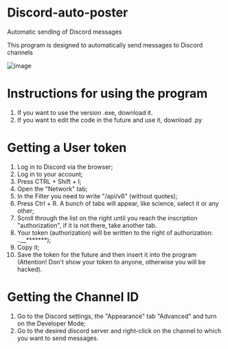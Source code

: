 # Discord-auto-poster
Automatic sending of Discord messages

This program is designed to automatically send messages to Discord channels

![image](https://github.com/ponimay/Discord-auto-poster/assets/80597767/1515d8cf-10f8-4ae7-9f76-bd58bdff4343)

# Instructions for using the program
1. If you want to use the version .exe, download it.
2. If you want to edit the code in the future and use it, download .py

# Getting a User token
1. Log in to Discord via the browser;
2. Log in to your account;
3. Press CTRL + Shift + I;
4. Open the "Network" tab;
5. In the Filter you need to write "/api/v6" (without quotes);
6. Press Ctrl + R. A bunch of tabs will appear, like science, select it or any other;
7. Scroll through the list on the right until you reach the inscription "authorization", if it is not there, take another tab.
8. Your token (authorization) will be written to the right of authorization: ..__*******);
9. Copy it;
10. Save the token for the future and then insert it into the program (Attention! Don't show your token to anyone, otherwise you will be hacked).

# Getting the Channel ID
1. Go to the Discord settings, the "Appearance" tab "Advanced" and turn on the Developer Mode;
2. Go to the desired discord server and right-click on the channel to which you want to send messages.
